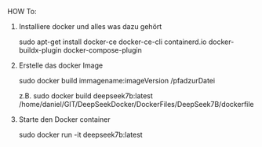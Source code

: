 

HOW To:

1. Installiere docker und alles was dazu gehört
   
   sudo apt-get install docker-ce docker-ce-cli containerd.io docker-buildx-plugin docker-compose-plugin

   
3. Erstelle das docker Image
   
   sudo docker build immagename:imageVersion /pfadzurDatei
   
   z.B. sudo docker build deepseek7b:latest /home/daniel/GIT/DeepSeekDocker/DockerFiles/DeepSeek7B/dockerfile
   
5. Starte den Docker container
   
   sudo docker run -it deepseek7b:latest
